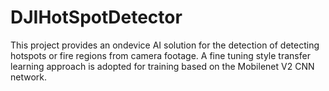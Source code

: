 # DJIHotSpotDetector
This project provides an ondevice AI solution for the detection of detecting hotspots or fire regions from camera footage. A fine tuning style transfer learning approach is adopted for training based on the Mobilenet V2 CNN network.

